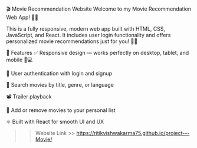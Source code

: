 🎬 Movie Recommendation Website 
Welcome to my Movie Recommendation Web App! 🍿✨

This is a fully responsive, modern web app built with HTML, CSS, JavaScript, and React. It includes user login functionality and offers personalized movie recommendations just for you! 🎥💡

🚀 Features
✅ Responsive design — works perfectly on desktop, tablet, and mobile 📱💻

🔐 User authentication with login and signup

🔎 Search movies by title, genre, or language

📽️ Trailer playback

📝 Add or remove movies to your personal list

⚛️ Built with React for smooth UI and UX

>> Website Link >>  https://ritikvishwakarma75.github.io/project---Movie/
